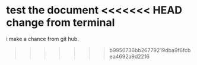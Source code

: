 test the document
<<<<<<< HEAD
change from terminal
=======
i make a chance from git hub.
>>>>>>> b9950736bb26779219dba9f6fcbea4692a9d2216
